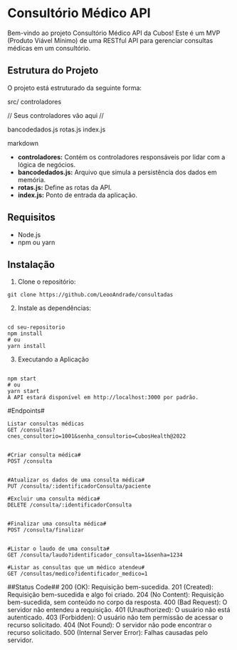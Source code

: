 # Consultório Médico API

Bem-vindo ao projeto Consultório Médico API da Cubos! Este é um MVP (Produto Viável Mínimo) de uma RESTful API para gerenciar consultas médicas em um consultório.

## Estrutura do Projeto

O projeto está estruturado da seguinte forma:

src/
controladores

// Seus controladores vão aqui //

bancodedados.js
rotas.js
index.js

markdown


- **controladores:** Contém os controladores responsáveis por lidar com a lógica de negócios.
- **bancodedados.js:** Arquivo que simula a persistência dos dados em memória.
- **rotas.js:** Define as rotas da API.
- **index.js:** Ponto de entrada da aplicação.

## Requisitos

- Node.js
- npm ou yarn

## Instalação

1. Clone o repositório:

```
git clone https://github.com/LeooAndrade/consultadas
````
2. Instale as dependências:
````

cd seu-repositorio
npm install
# ou
yarn install
````
3. Executando a Aplicação
````

npm start
# ou
yarn start
A API estará disponível em http://localhost:3000 por padrão.
````

#Endpoints#
````
Listar consultas médicas
GET /consultas?cnes_consultorio=1001&senha_consultorio=CubosHealth@2022


#Criar consulta médica#
POST /consulta


#Atualizar os dados de uma consulta médica#
PUT /consulta/:identificadorConsulta/paciente

#Excluir uma consulta médica#
DELETE /consulta/:identificadorConsulta


#Finalizar uma consulta médica#
POST /consulta/finalizar


#Listar o laudo de uma consulta#
GET /consulta/laudo?identificador_consulta=1&senha=1234

#Listar as consultas que um médico atendeu#
GET /consultas/medico?identificador_medico=1
````

##Status Code##
200 (OK): Requisição bem-sucedida.
201 (Created): Requisição bem-sucedida e algo foi criado.
204 (No Content): Requisição bem-sucedida, sem conteúdo no corpo da resposta.
400 (Bad Request): O servidor não entendeu a requisição.
401 (Unauthorized): O usuário não está autenticado.
403 (Forbidden): O usuário não tem permissão de acessar o recurso solicitado.
404 (Not Found): O servidor não pode encontrar o recurso solicitado.
500 (Internal Server Error): Falhas causadas pelo servidor.
